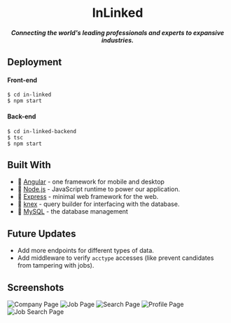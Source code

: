 <h1 align=center>InLinked</h1>
<h5 align=center>Connecting the world's leading professionals and experts to expansive industries.</h5>

## Deployment
#### Front-end
```
$ cd in-linked 
$ npm start
```

#### Back-end
```
$ cd in-linked-backend
$ tsc
$ npm start
```

## Built With
* :honeybee: [Angular](https://angular.io/) - one framework for mobile and desktop
* :nose: [Node.js](https://nodejs.org/en/) - JavaScript runtime to power our application.
* :dash: [Express](https://expressjs.com/) - minimal web framework for the web.
* :speak_no_evil: [knex](https://knexjs.org/) - query builder for interfacing with the database.
* :whale: [MySQL](https://www.mysql.com/) - the database management

## Future Updates
* Add more endpoints for different types of data.
* Add middleware to verify `acctype` accesses (like prevent candidates from tampering with jobs).

## Screenshots
![Company Page](https://i.imgur.com/Mc9TzEy.png "Company Page")
![Job Page](https://i.imgur.com/HgfpyVw.png "Job Page")
![Search Page](https://i.imgur.com/uve2Bb9.png "Search Page")
![Profile Page](https://i.imgur.com/VIFpUYF.jpg "Profile Page")
![Job Search Page](https://i.imgur.com/a3tvJFA.png "Job Search Page")